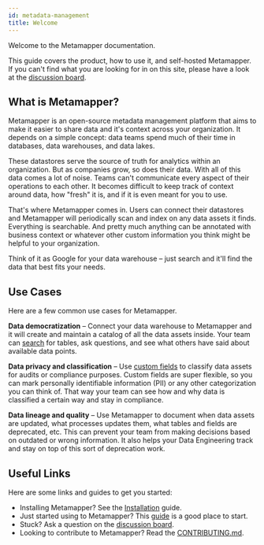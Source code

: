 ```yaml
---
id: metadata-management
title: Welcome
---
```


Welcome to the Metamapper documentation.

This guide covers the product, how to use it, and self-hosted Metamapper. If you can't find what you are looking for in on this site, please have a look at the [discussion board](https://discuss.metamapper.io).

## What is Metamapper?

Metamapper is an open-source metadata management platform that aims to make it easier to share data and it's context across your organization. It depends on a simple concept: data teams spend much of their time in databases, data warehouses, and data lakes.

These datastores serve the source of truth for analytics within an organization. But as companies grow, so does their data. With all of this data comes a lot of noise. Teams can't communicate every aspect of their operations to each other. It becomes difficult to keep track of context around data, how "fresh" it is, and if it is even meant for you to use.

That's where Metamapper comes in. Users can connect their datastores and Metamapper will periodically scan and index on any data assets it finds. Everything is searchable. And pretty much anything can be annotated with business context or whatever other custom information you think might be helpful to your organization.

Think of it as Google for your data warehouse – just search and it'll find the data that best fits your needs.

## Use Cases

Here are a few common use cases for Metamapper.

**Data democratization** – Connect your data warehouse to Metamapper and it will create and maintain a catalog of all the data assets inside. Your team can [search](metadata-management--search) for tables, ask questions, and see what others have said about available data points.

**Data privacy and classification** – Use [custom fields](metadata-management--custom-fields) to classify data assets for audits or compliance purposes. Custom fields are super flexible, so you can mark personally identifiable information (PII) or any other categorization you can think of. That way your team can see how and why data is classified a certain way and stay in compliance.

**Data lineage and quality** – Use Metamapper to document when data assets are updated, what processes updates them, what tables and fields are deprecated, etc. This can prevent your team from making decisions based on outdated or wrong information. It also helps your Data Engineering track and stay on top of this sort of deprecation work.

## Useful Links

Here are some links and guides to get you started:

- Installing Metamapper? See the [Installation](installation) guide.
- Just started using to Metamapper? This [guide](metadata-management--getting-started) is a good place to start.
- Stuck? Ask a question on the [discussion board](http://discuss.metamapper.io).
- Looking to contribute to Metamapper? Read the [CONTRIBUTING.md](https://github.com/metamapper-io/metamapper/blob/master/CONTRIBUTING.md).
